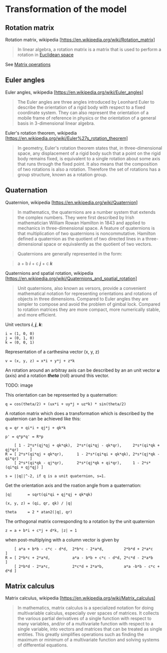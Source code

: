# Transformation of the model

## Rotation matrix

Rotation matrix, wikipedia [https://en.wikipedia.org/wiki/Rotation_matrix]
> In linear algebra, a rotation matrix is a matrix that is used to perform a rotation in [Euclidean space](https://en.wikipedia.org/wiki/Euclidean_space)

See [Matrix operations](https://github.com/Rabbid76/graphics-snippets/blob/master/documentation/matrix_operations.md)


## Euler angles

Euler angles, wikipedia [https://en.wikipedia.org/wiki/Euler_angles]
> The Euler angles are three angles introduced by Leonhard Euler to describe the orientation of a rigid body with respect to a fixed coordinate system. They can also represent the orientation of a mobile frame of reference in physics or the orientation of a general basis in 3-dimensional linear algebra.

Euler's rotation theorem, wikipedia [https://en.wikipedia.org/wiki/Euler%27s_rotation_theorem]
> In geometry, Euler's rotation theorem states that, in three-dimensional space, any displacement of a rigid body such that a point on the rigid body remains fixed, is equivalent to a single rotation about some axis that runs through the fixed point. It also means that the composition of two rotations is also a rotation. Therefore the set of rotations has a group structure, known as a rotation group.


## Quaternation

Quaternion, wikipedia [https://en.wikipedia.org/wiki/Quaternion]
> In mathematics, the quaternions are a number system that extends the complex numbers. They were first described by Irish mathematician William Rowan Hamilton in 1843 and applied to mechanics in three-dimensional space. A feature of quaternions is that multiplication of two quaternions is noncommutative. Hamilton defined a quaternion as the quotient of two directed lines in a three-dimensional space or equivalently as the quotient of two vectors.

> Quaternions are generally represented in the form:

> a + b ***i*** + c ***j*** + c ***k*** 

Quaternions and spatial rotation, wikipedia [https://en.wikipedia.org/wiki/Quaternions_and_spatial_rotation]
> Unit quaternions, also known as versors, provide a convenient mathematical notation for representing orientations and rotations of objects in three dimensions. Compared to Euler angles they are simpler to compose and avoid the problem of gimbal lock. Compared to rotation matrices they are more compact, more numerically stable, and more efficient.

Unit vectors ***i***, ***j***, ***k***:

    i = (1, 0, 0)
    j = (0, 1, 0)
    k = (0, 0, 1)

Representation of a carthesina vector (x, y, z)

    v = (x, y, z) = x*i + y*j + z*k

An rotation around an arbitray axis can be described by an an unit vector ***u*** (axis) and a rotation ***theta*** (roll) around this vector.

TODO: image

This orientation can be represented by a quaternation:

    q = cos(theta/2) + (ux*i + uy*j + uz*k) * sin(theta/2)

A rotation matrix which does a transformation which is described by the quaternion can be achieved like this:

    q = qr + qi*i + qj*j + qk*k

    p' = q*p*q' = R*p
 
        [ 1 - 2*s*(qj*qj + qk*qk),  2*s*(qi*qj - qk*qr),     2*s*(qi*qk + qj*qr)     ]
    R = [ 2*s*(qi*qj + qk*qr),      1 - 2*s*(qi*qi + qk*qk), 2*s*(qj*qk - qi*qr)     ]
        [ 2*s*(qi*qk - qj*qr),      2*s*(qj*qk + qi*qr),     1 - 2*s*(qi*qi + qj*qj) ]

    s = ||q||^-2, if q is a unit quaternion, s=1.

Get the orientation axis and the roation angle from a quaternation:

    |q|       = sqrt(qi*qi + qj*qj + qk*qk)

    (x, y, z) = (qi, qr, qk) / |q|

    theta     = 2 * atan2(|q|, qr)


The orthogonal matrix corresponding to a rotation by the unit quaternion 

    z = a + b*i + c*j + d*k, |z| = 1
  
when post-multiplying with a column vector is given by

        [ a*a + b*b - c*c - d*d,  2*b*c - 2*a*d,         2*b*d + 2*a*c        ]
    R = [ 2*b*c + 2*a*d,          a*a - b*b + c*c - d*d, 2*c*d - 2*a*b        ]
        [ 2*b*d - 2*a*c,          2*c*d + 2*a*b,         a*a -b*b - c*c + d*d ]


### 

## Matrix calculus

Matrix calculus, wikipedia [https://en.wikipedia.org/wiki/Matrix_calculus]
> In mathematics, matrix calculus is a specialized notation for doing multivariable calculus, especially over spaces of matrices. It collects the various partial derivatives of a single function with respect to many variables, and/or of a multivariate function with respect to a single variable, into vectors and matrices that can be treated as single entities. This greatly simplifies operations such as finding the maximum or minimum of a multivariate function and solving systems of differential equations.